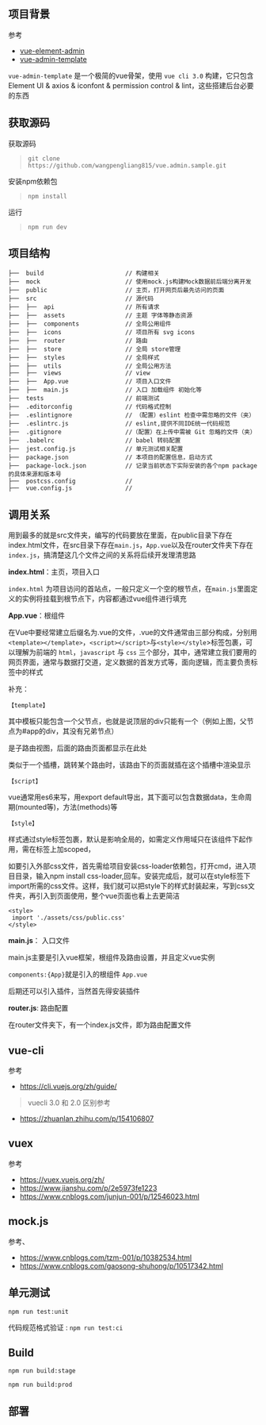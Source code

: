 ## 项目背景
参考
- [vue-element-admin](https://github.com/PanJiaChen/vue-element-admin)
- [vue-admin-template](https://github.com/PanJiaChen/vue-admin-template)

`vue-admin-template` 是一个极简的vue骨架，使用 `vue cli 3.0` 构建，它只包含 Element UI & axios & iconfont & permission control & lint，这些搭建后台必要的东西


## 获取源码
获取源码
>`git clone https://github.com/wangpengliang815/vue.admin.sample.git`

安装npm依赖包
> `npm install` 

运行
> `npm run dev`

##  项目结构
```
├──  build                       // 构建相关  
├──  mock                        // 使用mock.js构建Mock数据前后端分离开发
├──  public                      // 主页，打开网页后最先访问的页面
├──  src                         // 源代码 
├──  ├──  api                    // 所有请求
├──  ├──  assets                 // 主题 字体等静态资源
├──  ├──  components             // 全局公用组件
├──  ├──  icons                  // 项目所有 svg icons
├──  ├──  router                 // 路由
├──  ├──  store                  // 全局 store管理
├──  ├──  styles                 // 全局样式
├──  ├──  utils                  // 全局公用方法 
├──  ├──  views                  // view
├──  ├──  App.vue                // 项目入口文件
├──  ├──  main.js                // 入口 加载组件 初始化等
├──  tests                       // 前端测试
├──  .editorconfig               // 代码格式控制
├──  .eslintignore               // （配置）eslint 检查中需忽略的文件（夹）
├──  .eslintrc.js                // eslint,提供不同IDE统一代码规范
├──  .gitignore                  //（配置）在上传中需被 Git 忽略的文件（夹）
├──  .babelrc                    // babel 转码配置
├──  jest.config.js              // 单元测试相关配置
├──  package.json                // 本项目的配置信息，启动方式
├──  package-lock.json           // 记录当前状态下实际安装的各个npm package的具体来源和版本号
├──  postcss.config              //
├──  vue.config.js               // 

```
## 调用关系
用到最多的就是src文件夹，编写的代码要放在里面，在public目录下存在index.html文件，在src目录下存在`main.js`，`App.vue`以及在router文件夹下存在`index.js`，搞清楚这几个文件之间的关系将后续开发理清思路

**index.html**：主页，项目入口

`index.html` 为项目访问的首站点，一般只定义一个空的根节点，在`main.js`里面定义的实例将挂载到根节点下，内容都通过vue组件进行填充


**App.vue**：根组件

在Vue中要经常建立后缀名为.vue的文件，.vue的文件通常由三部分构成，分别用`<template></template>`，`<script></script>`与`<style></style`>标签包裹，可以理解为前端的 `html`，`javascript` 与 `css` 三个部分，其中，<template></template>通常建立我们要用的网页界面，<script></script>通常与数据打交道，定义数据的首发方式等，面向逻辑，而<style></style>主要负责<template></template>标签中的样式

补充：

`【template】`

其中模板只能包含一个父节点，也就是说顶层的div只能有一个（例如上图，父节点为#app的div，其没有兄弟节点）

<router-view></router-view>是子路由视图，后面的路由页面都显示在此处

<router-view>类似于一个插槽，跳转某个路由时，该路由下的页面就插在这个插槽中渲染显示

`【script】`

vue通常用es6来写，用export default导出，其下面可以包含数据data，生命周期(mounted等)，方法(methods)等

`【style】`

样式通过style标签<style></style>包裹，默认是影响全局的，如需定义作用域只在该组件下起作用，需在标签上加scoped，<style scoped></style>

如要引入外部css文件，首先需给项目安装css-loader依赖包，打开cmd，进入项目目录，输入npm install css-loader,回车。安装完成后，就可以在style标签下import所需的css文件。这样，我们就可以把style下的样式封装起来，写到css文件夹，再引入到页面使用，整个vue页面也看上去更简洁
```
<style> 
 import './assets/css/public.css'  
</style> 
 ```
**main.js**： 入口文件

main.js主要是引入vue框架，根组件及路由设置，并且定义vue实例

`components:{App}`就是引入的根组件 `App.vue`

后期还可以引入插件，当然首先得安装插件

**router.js**: 路由配置

在router文件夹下，有一个index.js文件，即为路由配置文件

## vue-cli
参考
- https://cli.vuejs.org/zh/guide/ 
> vuecli 3.0 和 2.0 区别参考
- https://zhuanlan.zhihu.com/p/154106807

## vuex
参考
- https://vuex.vuejs.org/zh/ 
- https://www.jianshu.com/p/2e5973fe1223 
- https://www.cnblogs.com/junjun-001/p/12546023.html


## mock.js 
参考、
- https://www.cnblogs.com/tzm-001/p/10382534.html 
- https://www.cnblogs.com/gaosong-shuhong/p/10517342.html

## 单元测试
`npm run test:unit` 

代码规范格式验证 : `npm run test:ci`


## Build

`npm run build:stage` 

`npm run build:prod` 

## 部署